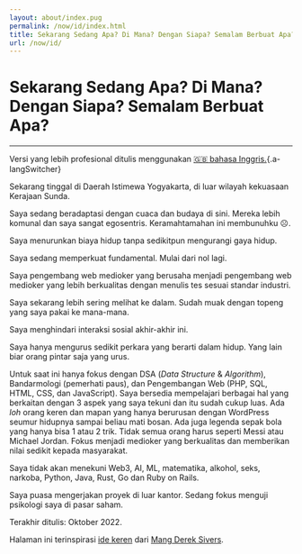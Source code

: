 ```yaml
---
layout: about/index.pug
permalink: /now/id/index.html
title: Sekarang Sedang Apa? Di Mana? Dengan Siapa? Semalam Berbuat Apa?
url: /now/id/
---
```


# Sekarang Sedang Apa? Di Mana? Dengan Siapa? Semalam Berbuat Apa?
-----------------------------------------------------------------

Versi yang lebih profesional ditulis menggunakan [🇬🇧 bahasa Inggris.](/now/){.a-langSwitcher}

Sekarang tinggal di Daerah Istimewa Yogyakarta, di luar wilayah
kekuasaan Kerajaan Sunda.

Saya sedang beradaptasi dengan cuaca dan budaya di sini. Mereka lebih komunal dan saya sangat egosentris. Keramahtamahan ini membunuhku ☹.

Saya menurunkan biaya hidup tanpa sedikitpun mengurangi gaya hidup.

Saya sedang memperkuat fundamental. Mulai dari nol lagi.

Saya pengembang web medioker yang berusaha menjadi pengembang web medioker yang lebih berkualitas dengan menulis tes sesuai standar industri.

Saya sekarang lebih sering melihat ke dalam. Sudah muak dengan topeng yang saya pakai ke mana-mana.

Saya menghindari interaksi sosial akhir-akhir ini. 

Saya hanya mengurus sedikit perkara yang berarti dalam hidup. Yang lain biar orang pintar saja yang urus.

Untuk saat ini hanya fokus dengan DSA (*Data Structure* & *Algorithm*), Bandarmologi (pemerhati paus), dan Pengembangan Web (PHP, SQL, HTML, CSS, dan JavaScript). Saya bersedia mempelajari berbagai hal yang berkaitan dengan 3 aspek yang saya tekuni dan itu sudah cukup luas. Ada *loh* orang keren dan mapan yang hanya berurusan dengan WordPress seumur hidupnya sampai beliau mati bosan. Ada juga legenda sepak bola yang hanya bisa 1 atau 2 trik. Tidak semua orang harus seperti Messi atau Michael Jordan. Fokus menjadi medioker yang berkualitas dan memberikan nilai sedikit kepada masyarakat.

Saya tidak akan menekuni Web3, AI, ML, matematika, alkohol, seks, narkoba, Python, Java, Rust, Go dan Ruby on Rails.

Saya puasa mengerjakan proyek di luar kantor. Sedang fokus menguji psikologi saya di pasar saham.

Terakhir ditulis: Oktober 2022.

Halaman ini terinspirasi [ide keren](https://sive.rs/now/) dari [Mang Derek Sivers](https://sive.rs).
